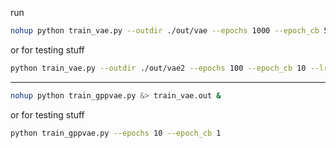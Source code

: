 run

```bash
nohup python train_vae.py --outdir ./out/vae --epochs 1000 --epoch_cb 50 --lr 0.0003 &> train_vae.out &
```

or for testing stuff

```bash
python train_vae.py --outdir ./out/vae2 --epochs 100 --epoch_cb 10 --lr 0.0003
```

---

```bash
nohup python train_gppvae.py &> train_vae.out &
```

or for testing stuff

```bash
python train_gppvae.py --epochs 10 --epoch_cb 1
```
